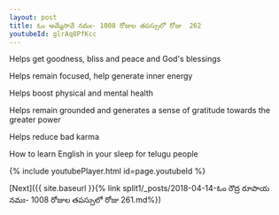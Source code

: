 ```yaml
---
layout: post
title: ఓం అమ్మేసావే నమః- 1008 రోజుల తపస్సులో రోజు  262
youtubeId: glrAq8PfKcc
---
```

 
 
Helps get goodness, bliss and peace and God's blessings
 
Helps remain focused, help generate inner energy 
 
Helps boost physical and mental health 
 
Helps remain grounded and generates a sense of gratitude towards the greater power 
 
Helps reduce bad karma
 
How to learn English in your sleep for telugu people
 
 
 
 


{% include youtubePlayer.html id=page.youtubeId %}
 
[Next]({{ site.baseurl }}{% link split1/_posts/2018-04-14-ఓం రౌద్ర రూపాయ నమః- 1008 రోజుల తపస్సులో రోజు  261.md%})
 

